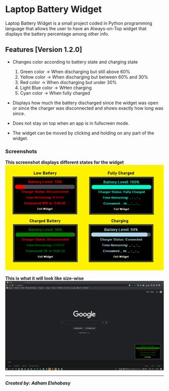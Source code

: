# Laptop Battery Widget

Laptop Battery Widget is a small project coded in Python programming language that allows the user to have an Always-on-Top widget that displays the battery percentage among other info.

## Features [Version 1.2.0]

- Changes color according to battery state and charging state

	1. Green color -> When discharging but still above 60%
	2. Yellow color -> When discharging but between 60% and 30%
	3. Red color -> When discharging but under 30%
	4. Light Blue color -> WHen charging
	5. Cyan color -> When fully charged

- Displays how much the battery discharged since the widget was open or since the charger was disconnected and shows exactly how long was since.
- Does not stay on top when an app is in fullscreen mode.
- The widget can be moved by clicking and holding on any part of the widget.

### Screenshots

**This screenshot displays different states for the widget**
![Widget States](/screenshots/different_states.png)

**This is what it will look like size-wise**
![Size demonstration](/screenshots/fullscreen.png)

---

***Created by: Adham Elshabasy***
